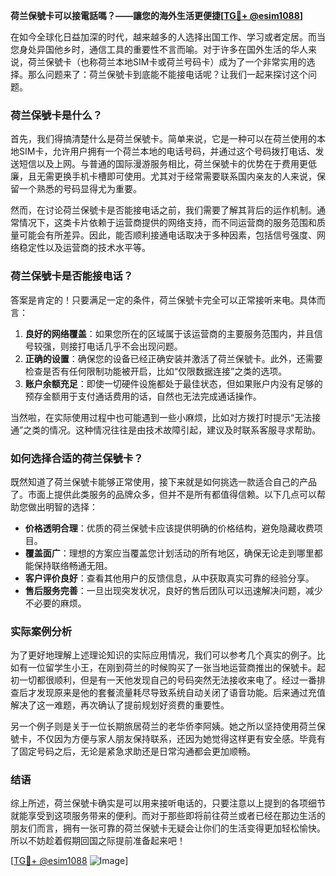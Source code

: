 **荷兰保號卡可以接電話嗎？——讓您的海外生活更便捷[[TG💪+ @esim1088](https://t.me/s/esim1088)]**

在如今全球化日益加深的时代，越来越多的人选择出国工作、学习或者定居。而当您身处异国他乡时，通信工具的重要性不言而喻。对于许多在国外生活的华人来说，荷兰保號卡（也称荷兰本地SIM卡或荷兰号码卡）成为了一个非常实用的选择。那么问题来了：荷兰保號卡到底能不能接电话呢？让我们一起来探讨这个问题。

### 荷兰保號卡是什么？

首先，我们得搞清楚什么是荷兰保號卡。简单来说，它是一种可以在荷兰使用的本地SIM卡，允许用户拥有一个荷兰本地的电话号码，并通过这个号码拨打电话、发送短信以及上网。与普通的国际漫游服务相比，荷兰保號卡的优势在于费用更低廉，且无需更换手机卡槽即可使用。尤其对于经常需要联系国内亲友的人来说，保留一个熟悉的号码显得尤为重要。

然而，在讨论荷兰保號卡是否能接电话之前，我们需要了解其背后的运作机制。通常情况下，这类卡片依赖于运营商提供的网络支持，而不同运营商的服务范围和质量可能会有所差异。因此，能否顺利接通电话取决于多种因素，包括信号强度、网络稳定性以及运营商的技术水平等。

### 荷兰保號卡是否能接电话？

答案是肯定的！只要满足一定的条件，荷兰保號卡完全可以正常接听来电。具体而言：

1. **良好的网络覆盖**：如果您所在的区域属于该运营商的主要服务范围内，并且信号较强，则接打电话几乎不会出现问题。
2. **正确的设置**：确保您的设备已经正确安装并激活了荷兰保號卡。此外，还需要检查是否有任何限制功能被开启，比如“仅限数据连接”之类的选项。
3. **账户余额充足**：即使一切硬件设施都处于最佳状态，但如果账户内没有足够的预存金额用于支付通话费用的话，自然也无法完成通话操作。

当然啦，在实际使用过程中也可能遇到一些小麻烦，比如对方拨打时提示“无法接通”之类的情况。这种情况往往是由技术故障引起，建议及时联系客服寻求帮助。

### 如何选择合适的荷兰保號卡？

既然知道了荷兰保號卡能够正常使用，接下来就是如何挑选一款适合自己的产品了。市面上提供此类服务的品牌众多，但并不是所有都值得信赖。以下几点可以帮助您做出明智的选择：

- **价格透明合理**：优质的荷兰保號卡应该提供明确的价格结构，避免隐藏收费项目。
- **覆盖面广**：理想的方案应当覆盖您计划活动的所有地区，确保无论走到哪里都能保持联络畅通无阻。
- **客户评价良好**：查看其他用户的反馈信息，从中获取真实可靠的经验分享。
- **售后服务完善**：一旦出现突发状况，良好的售后团队可以迅速解决问题，减少不必要的麻烦。

### 实际案例分析

为了更好地理解上述理论知识的实际应用情况，我们可以参考几个真实的例子。比如有一位留学生小王，在刚到荷兰的时候购买了一张当地运营商推出的保號卡。起初一切都很顺利，但是有一天他发现自己的号码突然无法接收来电了。经过一番排查后才发现原来是他的套餐流量耗尽导致系统自动关闭了语音功能。后来通过充值解决了这一难题，再次确认了提前规划好资费的重要性。

另一个例子则是关于一位长期旅居荷兰的老华侨李阿姨。她之所以坚持使用荷兰保號卡，不仅因为方便与家人朋友保持联系，还因为她觉得这样更有安全感。毕竟有了固定号码之后，无论是紧急求助还是日常沟通都会更加顺畅。

### 结语

综上所述，荷兰保號卡确实是可以用来接听电话的，只要注意以上提到的各项细节就能享受到这项服务带来的便利。而对于那些即将前往荷兰或者已经在那边生活的朋友们而言，拥有一张可靠的荷兰保號卡无疑会让你们的生活变得更加轻松愉快。所以不妨趁着假期回国之际提前准备起来吧！

[[TG💪+ @esim1088](https://t.me/s/esim1088) ![Image](https://i.postimg.cc/4NQfJmqS/Snipaste-2025-05-13-00-14-12.png)]